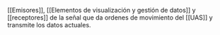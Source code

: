 [[Emisores]], [[Elementos de visualización y gestión de datos]] y [[receptores]] de la señal que da ordenes de movimiento del [[UAS]] y transmite los datos actuales.

